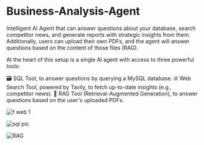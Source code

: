 # Business-Analysis-Agent

Intelligent AI Agent that can answer questions about your database, search competitor news, and generate reports with strategic insights from them. Additionally, users can upload their own PDFs, and the agent will answer questions based on the content of those files (RAG).

At the heart of this setup is a single AI agent with access to three powerful tools:

🗃️ SQL Tool, to answer questions by querying a MySQL database.
🌐 Web Search Tool, powered by Tavily, to fetch up-to-date insights (e.g., competitor news).
📄 RAG Tool (Retrieval-Augmented Generation), to answer questions based on the user's uploaded PDFs.

![f web 1](https://github.com/user-attachments/assets/1ec76801-152a-4027-8640-56ee40dfe249)

![sql pic](https://github.com/user-attachments/assets/c0e5f7bd-427f-41a6-8158-5da6dc0a0077)

![RAG](https://github.com/user-attachments/assets/fe1a26d7-1d66-427c-9c0b-edd5715d0045)
